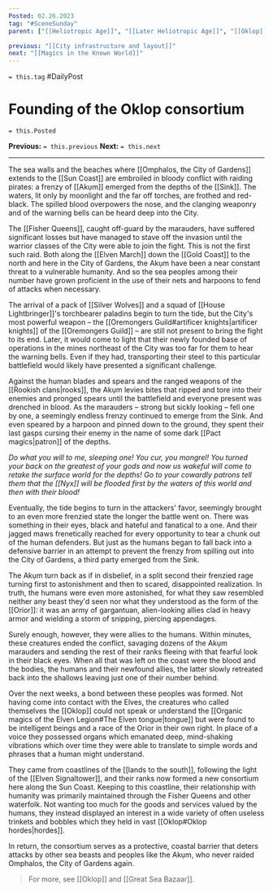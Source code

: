 ```yaml
---
Posted: 02.26.2023
tag: "#SceneSunday"
parent: ["[[Heliotropic Age]]", "[[Later Heliotropic Age]]", "[[Oklop]]", "[[History of human contact with the Orior]]"]

previous: "[[City infrastructure and layout]]"
next: "[[Magics in the Known World]]"
---
```

`= this.tag` #DailyPost 
# Founding of the Oklop consortium
`= this.Posted`

**Previous:** `= this.previous`
**Next:** `= this.next`

---

The sea walls and the beaches where [[Omphalos, the City of Gardens]] extends to the [[Sun Coast]] are embroiled in bloody conflict with raiding pirates: a frenzy of [[Akụm]] emerged from the depths of the [[Sink]]. The waters, lit only by moonlight and the far off torches, are frothed and red-black. The spilled blood overpowers the nose, and the clanging weaponry and of the warning bells can be heard deep into the City.

The [[Fisher Queens]], caught off-guard by the marauders, have suffered significant losses but have managed to stave off the invasion until the warrior classes of the City were able to join the fight. This is not the first such raid. Both along the [[Elven March]] down the [[Gold Coast]] to the north and here in the City of Gardens, the Akụm have been a near constant threat to a vulnerable humanity. And so the sea peoples among their number have grown proficient in the use of their nets and harpoons to fend of attacks when necessary.

The arrival of a pack of [[Silver Wolves]] and a squad of [[House Lightbringer]]'s torchbearer paladins begin to turn the tide, but the City's most powerful weapon – the [[Oremongers Guild#artificer knights|artificer knights]] of the [[Oremongers Guild]] – are still not present to bring the fight to its end. Later, it would come to light that their newly founded base of operations in the mines northeast of the City was too far for them to hear the warning bells. Even if they had, transporting their steel to this particular battlefield would likely have presented a significant challenge.

Against the human blades and spears and the ranged weapons of the [[Rookish clans|rooks]], the Akụm levies bites that ripped and tore into their enemies and pronged spears until the battlefield and everyone present was drenched in blood. As the marauders – strong but sickly looking – fell one by one, a seemingly endless frenzy continued to emerge from the Sink. And even speared by a harpoon and pinned down to the ground, they spent their last gasps cursing their enemy in the name of some dark [[Pact magics|patron]] of the depths.

_Do what you will to me, sleeping one! You cur, you mongrel! You turned your back on the greatest of your gods and now us wakeful will come to retake the surface world for the depths! Go to your cowardly patrons tell them that the [[Nyx]] will be flooded first by the waters of this world and then with their blood!_

Eventually, the tide begins to turn in the attackers' favor, seemingly brought to an even more frenzied state the longer the battle went on. There was something in their eyes, black and hateful and fanatical to a one. And their jagged maws frenetically reached for every opportunity to tear a chunk out of the human defenders. But just as the humans began to fall back into a defensive barrier in an attempt to prevent the frenzy from spilling out into the City of Gardens, a third party emerged from the Sink.

The Akụm turn back as if in disbelief, in a split second their frenzied rage turning first to astonishment and then to scared, disappointed realization. In truth, the humans were even more astonished, for what they saw resembled neither any beast they'd seen nor what they understood as the form of the [[Orior]]: it was an army of gargantuan, alien-looking allies clad in heavy armor and wielding a storm of snipping, piercing appendages.

Surely enough, however, they were allies to the humans. Within minutes, these creatures ended the conflict, savaging dozens of the Akụm marauders and sending the rest of their ranks fleeing with that fearful look in their black eyes. When all that was left on the coast were the blood and the bodies, the humans and their newfound allies, the latter slowly retreated back into the shallows leaving just one of their number behind.

Over the next weeks, a bond between these peoples was formed. Not having come into contact with the Elves, the creatures who called themselves the [[Oklop]] could not speak or understand the [[Organic magics of the Elven Legion#The Elven tongue|tongue]] but were found to be intelligent beings and a race of the Orior in their own right. In place of a voice they possessed organs which emanated deep, mind-shaking vibrations which over time they were able to translate to simple words and phrases that a human might understand.

They came from coastlines of the [[lands to the south]], following the light of the [[Elven Signaltower]], and their ranks now formed a new consortium here along the Sun Coast. Keeping to this coastline, their relationship with humanity was primarily maintained through the Fisher Queens and other waterfolk. Not wanting too much for the goods and services valued by the humans, they instead displayed an interest in a wide variety of often useless trinkets and bobbles which they held in vast [[Oklop#Oklop hordes|hordes]].

In return, the consortium serves as a protective, coastal barrier that deters attacks by other sea beasts and peoples like the Akụm, who never raided Omphalos, the City of Gardens again. 

> For more, see [[Oklop]] and [[Great Sea Bazaar]].